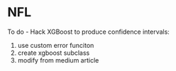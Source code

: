 # NFL

To do -  Hack XGBoost to produce confidence intervals:

1. use custom error funciton
2. create xgboost subclass
3. modify from medium article
